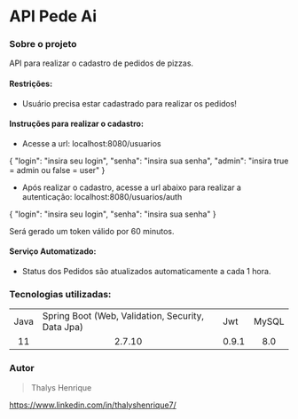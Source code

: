 # API Pede Ai

### Sobre o projeto

API para realizar o cadastro de pedidos de pizzas.

#### Restrições:

- Usuário precisa estar cadastrado para realizar os pedidos!

 #### Instruções para realizar o cadastro:

+ Acesse a url: 
localhost:8080/usuarios

{
  "login": "insira seu login",
  "senha": "insira sua senha",
  "admin": "insira true = admin ou false = user"
}

+ Após realizar o cadastro, acesse a url abaixo para realizar a autenticação:
localhost:8080/usuarios/auth

{
  "login": "insira seu login",
  "senha": "insira sua senha"
}

Será gerado um token válido por 60 minutos.

#### Serviço Automatizado:

+ Status dos Pedidos são atualizados automaticamente a cada 1 hora.

### Tecnologias utilizadas:

<table>

<tr>
<td>Java</td>
<td>Spring Boot (Web, Validation, Security, Data Jpa)</td>
<td>Jwt</td>
<td>MySQL</td>
</tr>

<tr>
<td align="center">11</td>
<td align="center">2.7.10</td>
<td align="center">0.9.1</td>
<td align="center">8.0</td>
</tr>

</table>

### Autor

> Thalys Henrique

https://www.linkedin.com/in/thalyshenrique7/
